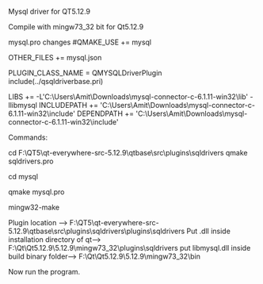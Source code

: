 
Mysql driver for QT5.12.9

 Compile with mingw73_32 bit for Qt5.12.9

mysql.pro changes
#QMAKE_USE += mysql

OTHER_FILES += mysql.json

PLUGIN_CLASS_NAME = QMYSQLDriverPlugin
include(../qsqldriverbase.pri)

LIBS += -L'C:\Users\Amit\Downloads\mysql-connector-c-6.1.11-win32\lib' -llibmysql
INCLUDEPATH += 'C:\Users\Amit\Downloads\mysql-connector-c-6.1.11-win32\include'
DEPENDPATH += 'C:\Users\Amit\Downloads\mysql-connector-c-6.1.11-win32\include'

Commands:

cd F:\QT5\qt-everywhere-src-5.12.9\qtbase\src\plugins\sqldrivers
qmake sqldrivers.pro

cd mysql

qmake mysql.pro

mingw32-make


Plugin location --> F:\QT5\qt-everywhere-src-5.12.9\qtbase\src\plugins\sqldrivers\plugins\sqldrivers
Put .dll inside installation directory of qt--> F:\Qt\Qt5.12.9\5.12.9\mingw73_32\plugins\sqldrivers
put libmysql.dll inside build binary folder--> F:\Qt\Qt5.12.9\5.12.9\mingw73_32\bin

Now run the program.
